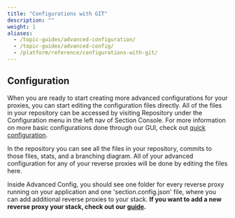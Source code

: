 ```yaml
---
title: "Configurations with GIT"
description: ""
weight: 1
aliases:
  - /topic-guides/advanced-configuration/
  - /topic-guides/advanced-config/
  - /platform/reference/configurations-with-git/
---
```


## Configuration

When you are ready to start creating more advanced configurations for your proxies, you can start editing the configuration files directly. All of the files in your repository can be accessed by visiting Repository under the Configuration menu in the left nav of Section Console. For more information on more basic configurations done through our GUI, check out [quick configuration](/docs/topic-guides/basic-configuration).

In the repository you can see all the files in your repository, commits to those files, stats, and a branching diagram. All of your advanced configuration for any of your reverse proxies will be done by editing the files here.

Inside Advanced Config, you should see one folder for every reverse proxy running on your application and one 'section.config.json' file, where you can add additional reverse proxies to your stack. **If you want to add a new reverse proxy your stack, check out our [guide](/docs/how-to/install-a-new-proxy).**
